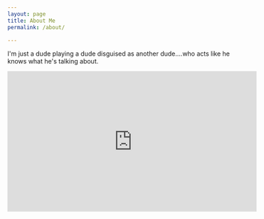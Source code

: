 ```yaml
---
layout: page
title: About Me
permalink: /about/

---
```


I'm just a dude playing a dude disguised as another dude....who acts like he knows what he's talking about.

<iframe width="560" height="315" src="https://www.youtube.com/embed/vpaQ-6mJpzk" frameborder="0" allowfullscreen></iframe>
